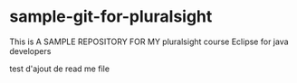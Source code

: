 # sample-git-for-pluralsight
This is A SAMPLE REPOSITORY FOR MY pluralsight course Eclipse for java developers

test d'ajout de read me file
